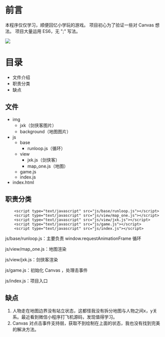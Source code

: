 # __前言__
本程序仅仅学习，顺便回忆小学玩的游戏。
项目初心为了验证一些对 Canvas 想法。
项目大量运用 ES6，无 ";" 写法。

<img src="http://ac-2my9ah1h.clouddn.com/6ad02577c3d0b0d6978b.gif">

# __目录__
- 文件介绍
- 职责分类
- 缺点

## __文件__
- img
  - jxk（剑侠客图片）
  - background（地图图片）
- js
  - base
    - runloop.js（循环）
  - view
    - jxk.js（剑侠客）
    - map_one.js（地图）
  - game.js
  - index.js
- index.html

## __职责分类__
```
    <script type="text/javascript" src="js/base/runloop.js"></script>
    <script type="text/javascript" src="js/view/map_one.js"></script>
    <script type="text/javascript" src="js/view/jxk.js"></script>
    <script type="text/javascript" src="js/game.js"></script>
    <script type="text/javascript" src="js/index.js"></script>
```
js/base/runloop.js：主要负责 window.requestAnimationFrame 循环

js/view/map_one.js：地图渲染

js/view/jxk.js：剑侠客渲染

js/game.js：初始化 Canvas ，处理击事件

js/index.js：项目入口

## __缺点__
1. 人物走在地图边界没有站立状态，这都怪我没有拆分地图与人物之间x，y关系。最近看到微信小程序打飞机源码，发现值得学习。
2. Canvas 对点击事件支持弱，获取不到绘制在上面的状态，我也没有找到完美的解决方法。





